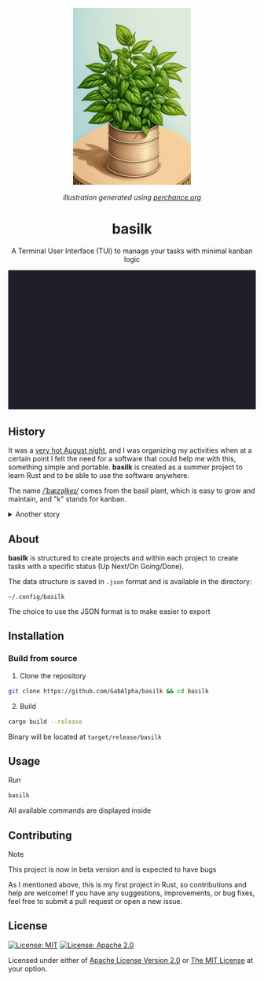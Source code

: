 <p align="center"><img src="./assets/basil-k.jpg" width=240></img></p>
<p align="center"><i>illustration generated using <a href="https://perchance.org/ai-pixel-art-generator">perchance.org</a></i></p>

<h1 align="center">basilk</h1>
<p align="center">A Terminal User Interface (TUI) to manage your tasks with minimal kanban logic</p>

<img src="./assets/basilk.gif"></img>

## History
It was a [very hot August night](https://www.meteo.it/notizie/meteo-caldo-in-aumento-la-tendenza-verso-ferragosto-c95aa7dc), and I was organizing my activities when at a certain point I felt the need for a software that could help me with this, something simple and portable. **basilk** is created as a summer project to learn Rust and to be able to use the software anywhere. 

The name [_/ˈbæzəlkeɪ/_](https://gabalpha.github.io/read-audio/?p=https://github.com/GabAlpha/basilk/raw/master/assets/basil-k.wav) comes from the basil plant, which is easy to grow and maintain, and "k" stands for kanban.

<details>
<summary>Another story</summary>

<p align="center"><img src="./assets/bas-silk.jpg" width=240></img></p>
<p align="center"><i>illustration generated using <a href="https://perchance.org/ai-pixel-art-generator">perchance.org</a></i></p>

The name [_/ˈbæzsɪlk/_](https://gabalpha.github.io/read-audio/?p=https://github.com/GabAlpha/basilk/raw/master/assets/bas-silk.wav) comes from the union of basil and silk as a symbol of elaborateness due to its production process.
</details>

## About
**basilk** is structured to create projects and within each project to create tasks with a specific status (Up Next/On Going/Done).

The data structure is saved in `.json` format and is available in the directory:
```
~/.config/basilk
```
The choice to use the JSON format is to make easier to export

## Installation

### Build from source

1. Clone the repository
```sh
git clone https://github.com/GabAlpha/basilk && cd basilk
```
2. Build
```sh
cargo build --release
```
Binary will be located at `target/release/basilk`

## Usage
Run

```sh
basilk
```
All available commands are displayed inside

## Contributing
> [!NOTE]  
> This project is now in beta version and is expected to have bugs

As I mentioned above, this is my first project in Rust, so contributions and help are welcome! If you have any suggestions, improvements, or bug fixes, feel free to submit a pull request or open a new issue.

## License

[![License: MIT](https://img.shields.io/badge/License-MIT-yellow.svg?style=flat&logo=GitHub&labelColor=1D272B&color=819188&logoColor=white)](./LICENSE-MIT)
[![License: Apache 2.0](https://img.shields.io/badge/License-Apache%202.0-blue.svg?style=flat&logo=GitHub&labelColor=1D272B&color=819188&logoColor=white)](./LICENSE-APACHE)

Licensed under either of [Apache License Version 2.0](./LICENSE-APACHE) or [The MIT License](./LICENSE-MIT) at your option.
